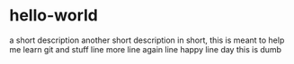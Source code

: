 # hello-world
a short description
another short description
in short, this is meant to help me learn git and stuff
line 
more line
again line
happy line day
this is dumb
